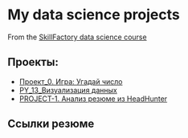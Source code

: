# My data science projects
From the [SkillFactory data science course](https://skillfactory.ru/data-scientist-pro)

## Проекты:

* [Проект_0. Игра: Угадай число](https://github.com/Yul-Art/SF-DST/tree/main/Project_0)
* [PY_13_Визуализация данных](https://github.com/Yul-Art/SF-DST/blob/main/PY13_Data_visualization.ipynb)
* [PROJECT-1. Анализ резюме из HeadHunter](https://github.com/Yul-Art/SF-DST/tree/main/PROJECT-1.%20Анализ%20резюме%20из%20HeadHunter)


## Ссылки резюме
